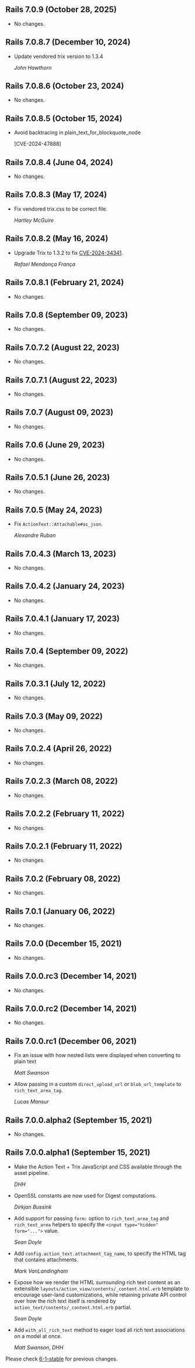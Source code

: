 ## Rails 7.0.9 (October 28, 2025) ##

*   No changes.


## Rails 7.0.8.7 (December 10, 2024) ##

*   Update vendored trix version to 1.3.4

    *John Hawthorn*


## Rails 7.0.8.6 (October 23, 2024) ##

*   No changes.


## Rails 7.0.8.5 (October 15, 2024) ##

*   Avoid backtracing in plain_text_for_blockquote_node

    [CVE-2024-47888]


## Rails 7.0.8.4 (June 04, 2024) ##

*   No changes.


## Rails 7.0.8.3 (May 17, 2024) ##

*   Fix vendored trix.css to be correct file.

    *Hartley McGuire*

## Rails 7.0.8.2 (May 16, 2024) ##

*   Upgrade Trix to 1.3.2 to fix [CVE-2024-34341](https://github.com/basecamp/trix/security/advisories/GHSA-qjqp-xr96-cj99).

    *Rafael Mendonça França*


## Rails 7.0.8.1 (February 21, 2024) ##

*   No changes.


## Rails 7.0.8 (September 09, 2023) ##

*   No changes.


## Rails 7.0.7.2 (August 22, 2023) ##

*   No changes.


## Rails 7.0.7.1 (August 22, 2023) ##

*   No changes.


## Rails 7.0.7 (August 09, 2023) ##

*   No changes.


## Rails 7.0.6 (June 29, 2023) ##

*   No changes.


## Rails 7.0.5.1 (June 26, 2023) ##

*   No changes.


## Rails 7.0.5 (May 24, 2023) ##

*   Fix `ActionText::Attachable#as_json`.

    *Alexandre Ruban*


## Rails 7.0.4.3 (March 13, 2023) ##

*   No changes.


## Rails 7.0.4.2 (January 24, 2023) ##

*   No changes.


## Rails 7.0.4.1 (January 17, 2023) ##

*   No changes.


## Rails 7.0.4 (September 09, 2022) ##

*   No changes.


## Rails 7.0.3.1 (July 12, 2022) ##

*   No changes.


## Rails 7.0.3 (May 09, 2022) ##

*   No changes.


## Rails 7.0.2.4 (April 26, 2022) ##

*   No changes.


## Rails 7.0.2.3 (March 08, 2022) ##

*   No changes.


## Rails 7.0.2.2 (February 11, 2022) ##

*   No changes.


## Rails 7.0.2.1 (February 11, 2022) ##

*   No changes.


## Rails 7.0.2 (February 08, 2022) ##

*   No changes.


## Rails 7.0.1 (January 06, 2022) ##

*   No changes.


## Rails 7.0.0 (December 15, 2021) ##

*   No changes.


## Rails 7.0.0.rc3 (December 14, 2021) ##

*   No changes.


## Rails 7.0.0.rc2 (December 14, 2021) ##

*   No changes.

## Rails 7.0.0.rc1 (December 06, 2021) ##

*   Fix an issue with how nested lists were displayed when converting to plain text

    *Matt Swanson*

*   Allow passing in a custom `direct_upload_url` or `blob_url_template` to `rich_text_area_tag`.

    *Lucas Mansur*


## Rails 7.0.0.alpha2 (September 15, 2021) ##

*   No changes.


## Rails 7.0.0.alpha1 (September 15, 2021) ##

*   Make the Action Text + Trix JavaScript and CSS available through the asset pipeline.

    *DHH*

*   OpenSSL constants are now used for Digest computations.

    *Dirkjan Bussink*

*   Add support for passing `form:` option to `rich_text_area_tag` and
    `rich_text_area` helpers to specify the `<input type="hidden" form="...">`
    value.

    *Sean Doyle*

*   Add `config.action_text.attachment_tag_name`, to specify the HTML tag that contains attachments.

    *Mark VanLandingham*

*   Expose how we render the HTML _surrounding_ rich text content as an
    extensible `layouts/action_view/contents/_content.html.erb` template to
    encourage user-land customizations, while retaining private API control over how
    the rich text itself is rendered by `action_text/contents/_content.html.erb`
    partial.

    *Sean Doyle*

*   Add `with_all_rich_text` method to eager load all rich text associations on a model at once.

    *Matt Swanson*, *DHH*


Please check [6-1-stable](https://github.com/rails/rails/blob/6-1-stable/actiontext/CHANGELOG.md) for previous changes.
